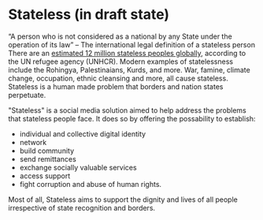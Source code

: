 # Stateless (in draft state)

“A person who is not considered as a national by any State under the operation of its law” – The international legal definition of a stateless person
There are an [estimated 12 million stateless peoples globally](https://news.un.org/en/story/2018/11/1025561), according to the UN refugee agency (UNHCR). Modern examples of statelessness include the Rohingya, Palestinaians, Kurds, and more. War, famine, climate change, occupation, ethnic cleansing and more, all cause stateless. Stateless is a human made problem that borders and nation states perpetuate.

"Stateless" is a social media solution aimed to help address the problems that stateless people face. It does so by offering the possability to establish:
  - individual and collective digital identity
  - network
  - build community
  - send remittances
  - exchange socially valuable services
  - access support
  - fight corruption and abuse of human rights.

Most of all, Stateless aims to support the dignity and lives of all people irrespective of state recognition and borders.
